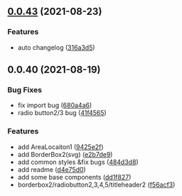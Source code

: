 ## [0.0.43](https://github.com/yeastone/yunhe-data-view/compare/v0.0.42...v0.0.43) (2021-08-23)


### Features

* auto changelog ([316a3d5](https://github.com/yeastone/yunhe-data-view/commit/316a3d55fffc7de3e780d1185a6417397ec17922))



## 0.0.40 (2021-08-19)


### Bug Fixes

* fix import bug ([680a4a6](https://github.com/yeastone/yunhe-data-view/commit/680a4a62ce6e894a4ba214461fd4717c0d7eddca))
* radio button2/3 bug ([41f4565](https://github.com/yeastone/yunhe-data-view/commit/41f4565ce2f0622eb34411a41a7414c7290b9a1e))


### Features

* add AreaLocaiton1 ([9425e2f](https://github.com/yeastone/yunhe-data-view/commit/9425e2fa3e88b8291527587ece7962622d899d9d))
* add BorderBox2(svg) ([e2b7de9](https://github.com/yeastone/yunhe-data-view/commit/e2b7de9c4c1d5a208580b147a3c3d747979e2f9d))
* add common styles &fix bugs ([484d3d8](https://github.com/yeastone/yunhe-data-view/commit/484d3d88504541eeb5fb3d79f027b7f5a80d0a57))
* add readme ([d4e75d0](https://github.com/yeastone/yunhe-data-view/commit/d4e75d0937b904b833b067b15686f1fcf54a622a))
* add some base components ([dd1f827](https://github.com/yeastone/yunhe-data-view/commit/dd1f8275476caed8c0b216bbcf879cc76d4c4729))
* borderbox2/radiobutton2,3,4,5/titleheader2 ([f56acf3](https://github.com/yeastone/yunhe-data-view/commit/f56acf3f158bbf79520616787f052c45855d2c64))



